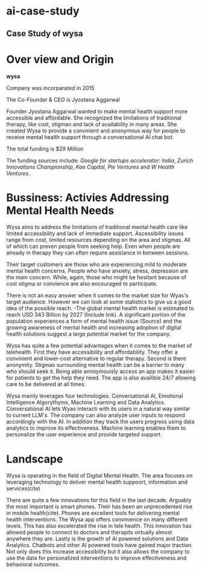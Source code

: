 # ai-case-study
## Case Study of wysa
# Over view and Origin
**wysa**

Company was incorparated in 2015

The Co-Founder & CEO is Jyostana Aggarwal

Founder Jyostana Aggarwal wanted to make mental health support more accessible and affordable. She recognized the limitations of traditional therapy, like cost, stigman and lack of availability in many areas. She created Wysa to provide a convinient and anonymous way for people to receive mental health support through a conversational AI chat bot.

The total funding is $29 Million

The funding sources include: *Google for startups accelerator: India*, *Zurich Innovations Championship*, *Kae Capital*, *Pie Ventures* and *W Health Ventures*.

# Bussiness: Activies Addressing Mental Health Needs

Wysa aims to address the limitations of traditional mental health care like limited accessibility and lack of immediate support. Ascessibility issues range from cost, limited resources depending on the area and stigmas. All of which can preven people from seeking help. Even when people are already in therapy they can often require assistance in between sessions.

Their target customers are those who are experiencing mild to moderate mental health concerns. People who have anxiety, stress, depression are the main concern. While, again, those who might be hesitant because of cost stigma or convience are also encouraged to participate.

There is not an easy answer when it comes to the market size for Wyas's target audience. However we can look at some statistics to give us a good idea of the possible reach.
  -The global mental health market is estimated to reach USD 343 Billion by 2027 (Include link). A significant portion of the population experiences a form of mental health issue (Source) and the growing awareness of mental health and increasing adoption of digital health solutions suggest a large potential market for the company.

Wysa has quite a few potential advantages when it comes to the market of telehealth. First they have accessibility and affordability. They offer a convinient and lower-cost alternative to regular therapy. Second is there anonymity. Stigmas surrounding mental health can be a barrier to many who should seek it. Being able annoymouisly access an app makes it easier for patients to get the help they need. The app is also availible 24/7 allowing care to be delivered at all times. 

Wysa mainly leverages four technologies. Conversational AI, Emotional Intelligence Algorythyms, Machine Learning and Data Analytics. Conversational AI lets Wyas interacti with its users in a natural way similar to current LLM's. The company can also analyze user inputs to respond accordingly with the AI. In addition they track the users progress using data analytics to improve its effectiveness. Machine learning enables them to personalize the user experience and provide targeted support.

# Landscape

Wysa is operating in the field of Digital Mental Health. The area focuses on leveraging technology to deliver mental health suppoort, information and services(cite)

There are quite a few innovations for this field in the last decade. Arguably the most important is smart phones. Their has been an unprecedented rise in mobile health(cite). Phones are excellent tools for delivering mental health interventions. The Wysa app offers convinience on many different levels. This has also excelerated the rise in tele health. This innovation has allowed people to connect to doctors and therapits virtually almost anywhere they are. Lastly is the growth of Ai powered solutions and Data Analytics. Chatbots and other AI powered tools have gained major traction. Not only does this increase accessibility but it also allows the company to use the data for personalized interventions to improve effectiveness and behavioral outcomes.
